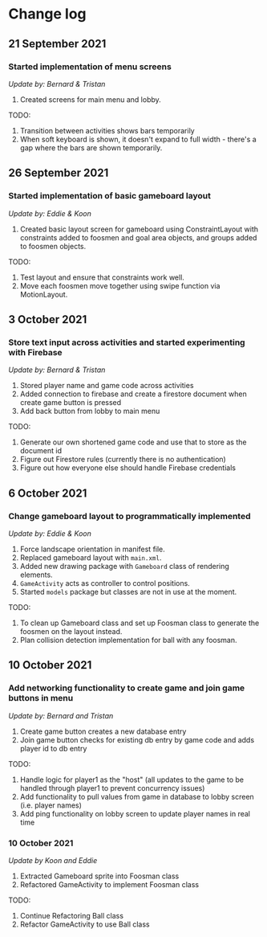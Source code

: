 # Change log

## 21 September 2021 
### Started implementation of menu screens
*Update by: Bernard & Tristan*
1. Created screens for main menu and lobby.

TODO:
1. Transition between activities shows bars temporarily
2. When soft keyboard is shown, it doesn't expand to full width - there's a gap where the bars are shown temporarily.

## 26 September 2021
### Started implementation of basic gameboard layout
*Update by: Eddie & Koon*
1. Created basic layout screen for gameboard using ConstraintLayout with constraints added to foosmen and goal area objects, and groups added to foosmen objects.

TODO:
1. Test layout and ensure that constraints work well.
2. Move each foosmen move together using swipe function via MotionLayout.

## 3 October 2021
### Store text input across activities and started experimenting with Firebase
*Update by: Bernard & Tristan*
1. Stored player name and game code across activities
2. Added connection to firebase and create a firestore document when create game button is pressed
3. Add back button from lobby to main menu

TODO:
1. Generate our own shortened game code and use that to store as the document id
2. Figure out Firestore rules (currently there is no authentication)
3. Figure out how everyone else should handle Firebase credentials

## 6 October 2021
### Change gameboard layout to programmatically implemented
*Update by: Eddie & Koon*
1. Force landscape orientation in manifest file.
2. Replaced gameboard layout with `main.xml`.
3. Added new drawing package with `Gameboard` class of rendering elements.
4. `GameActivity` acts as controller to control positions.
5. Started `models` package but classes are not in use at the moment.

TODO:
1. To clean up Gameboard class and set up Foosman class to generate the foosmen on the layout instead.
2. Plan collision detection implementation for ball with any foosman.

## 10 October 2021
### Add networking functionality to create game and join game buttons in menu
*Update by: Bernard and Tristan*
1. Create game button creates a new database entry
2. Join game button checks for existing db entry by game code and adds player id to db entry

TODO:
1. Handle logic for player1 as the "host" (all updates to the game to be handled through player1 to prevent concurrency issues)
2. Add functionality to pull values from game in database to lobby screen (i.e. player names)
3. Add ping functionality on lobby screen to update player names in real time

### 10 October 2021
*Update by Koon and Eddie*
1. Extracted Gameboard sprite into Foosman class
2. Refactored GameActivity to implement Foosman class

TODO:
1. Continue Refactoring Ball class
2. Refactor GameActivity to use Ball class
